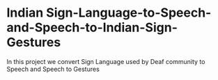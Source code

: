 # Indian Sign-Language-to-Speech-and-Speech-to-Indian-Sign-Gestures
In this project we convert Sign Language used by Deaf community to Speech and Speech to Gestures
